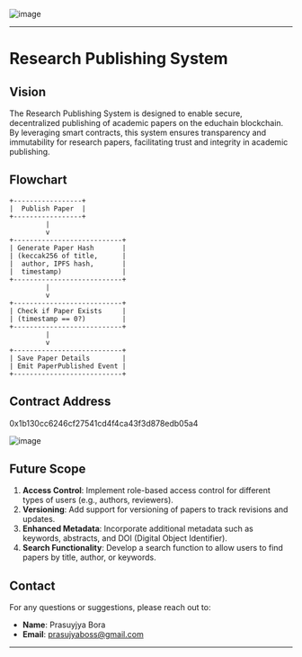 ![image](https://github.com/user-attachments/assets/e3e7129b-8255-4ed0-8eca-900891ddfae2)

---

# Research Publishing System

## Vision

The Research Publishing System is designed to enable secure, decentralized publishing of academic papers on the educhain blockchain. By leveraging smart contracts, this system ensures transparency and immutability for research papers, facilitating trust and integrity in academic publishing.

## Flowchart

```plaintext
+-----------------+
|  Publish Paper  |
+-----------------+
         |
         v
+---------------------------+
| Generate Paper Hash       |
| (keccak256 of title,      |
|  author, IPFS hash,       |
|  timestamp)               |
+---------------------------+
         |
         v
+---------------------------+
| Check if Paper Exists     |
| (timestamp == 0?)         |
+---------------------------+
         |
         v
+---------------------------+
| Save Paper Details        |
| Emit PaperPublished Event |
+---------------------------+
```

## Contract Address

0x1b130cc6246cf27541cd4f4ca43f3d878edb05a4

![image](https://github.com/user-attachments/assets/612587f9-9ef2-4b6d-948a-680df4eeb91d)



## Future Scope

1. **Access Control**: Implement role-based access control for different types of users (e.g., authors, reviewers).
2. **Versioning**: Add support for versioning of papers to track revisions and updates.
3. **Enhanced Metadata**: Incorporate additional metadata such as keywords, abstracts, and DOI (Digital Object Identifier).
4. **Search Functionality**: Develop a search function to allow users to find papers by title, author, or keywords.

## Contact

For any questions or suggestions, please reach out to:

- **Name**: Prasuyjya Bora
- **Email**: prasujyaboss@gmail.com
---

